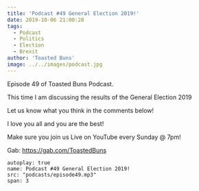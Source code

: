 ```yaml
---
title: 'Podcast #49 General Election 2019!'
date: 2019-10-06 21:00:28
tags:
  - Podcast
  - Politics
  - Election
  - Brexit
author: 'Toasted Buns'
image: ../../images/podcast.jpg
---
```

Episode 49 of Toasted Buns Podcast.

This time I am discussing the results of the General Election 2019

Let us know what you think in the comments below!

I love you all and you are the best!

Make sure you join us Live on YouTube every Sunday @ 7pm!

Gab: https://gab.com/ToastedBuns

 

 

<script async src="//pagead2.googlesyndication.com/pagead/js/adsbygoogle.js"></script><ins class="adsbygoogle" style="display:block; text-align:center;"  data-ad-layout="in-article"  data-ad-format="fluid"  data-ad-client="ca-pub-2164900147810573"  data-ad-slot="8817307412"></ins><script>(adsbygoogle = window.adsbygoogle || []).push({});</script>


```audio
autoplay: true
name: Podcast #49 General Election 2019!
src: "podcasts/episode49.mp3"
span: 3
```
